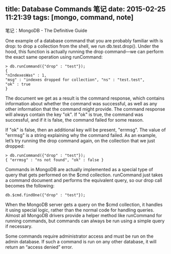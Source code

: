 title: Database Commands 笔记
date: 2015-02-25 11:21:39
tags: [mongo, command, note]
---

笔记：MongoDB - The Definitive Guide

One example of a database command that you are probably familiar with is drop: to drop a collection from the shell, we run db.test.drop(). Under the hood, this function is actually running the drop command—we can perform the exact same operation using runCommand:

<!--more-->

```
> db.runCommand({"drop" : "test"});
{
"nIndexesWas" : 1,
"msg" : "indexes dropped for collection", "ns" : "test.test",
"ok" : true
}
```

The document we get as a result is the command response, which contains information about whether the command was successful, as well as any other information that the command might provide. The command response will always contain the key "ok". If "ok" is true, the command was successful, and if it is false, the command failed for some reason.

If "ok" is false, then an additional key will be present, "errmsg". The value of "errmsg" is a string explaining why the command failed. As an example, let’s try running the drop command again, on the collection that we just dropped:

```
> db.runCommand({"drop" : "test"});
{ "errmsg" : "ns not found", "ok" : false }
```

Commands in MongoDB are actually implemented as a special type of query that gets performed on the $cmd collection. runCommand just takes a command document and performs the equivalent query, so our drop call becomes the following:

```
db.$cmd.findOne({"drop" : "test"});
```

When the MongoDB server gets a query on the $cmd collection, it handles it using special logic, rather than the normal code for handling queries. Almost all MongoDB drivers provide a helper method like runCommand for running commands, but commands can always be run using a simple query if necessary.

Some commands require administrator access and must be run on the admin database. If such a command is run on any other database, it will return an “access denied” error.